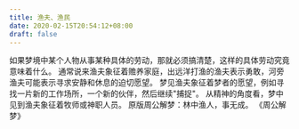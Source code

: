 ```yaml
---
title: 渔夫、渔民
date: 2020-02-15T20:54:12+08:00
draft: false
---
```


如果梦境中某个人物从事某种具体的劳动，那就必须搞清楚，这样的具体劳动究竟意味着什么。
通常说来渔夫象征着赡养家庭，出远洋打渔的渔夫表示勇敢，河旁渔夫可能表示寻求安静和休息的迫切愿望。
梦见渔夫象征着梦者的愿望，例如寻找一片新的工作场所，一个新的伙伴，然后继续"捕捉"。
从精神的角度看，梦中见到渔夫象征着牧师或神职人员。
原版周公解梦：林中渔人，事无成。
《周公解梦》